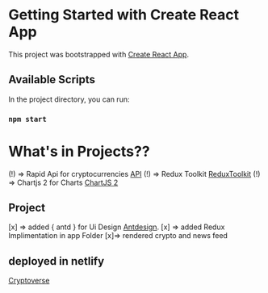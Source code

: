 # Getting Started with Create React App

This project was bootstrapped with [Create React App](https://github.com/facebook/create-react-app).

## Available Scripts

In the project directory, you can run:

### `npm start`

# What's in Projects??

(!) => Rapid Api for cryptocurrencies [API](https://rapidapi.com/)
(!) => Redux Toolkit [ReduxToolkit](https://redux.js.org/)
(!) => Chartjs 2 for Charts [ChartJS 2](https://chartjs.com/)

## Project

[x] => added { antd } for Ui Design [Antdesign](https://ant.design/).
[x] => added Redux Implimentation in app Folder
[x]=> rendered crypto and news feed

## deployed in netlify

[Cryptoverse](https://projectmycryptoverse.netlify.app)

